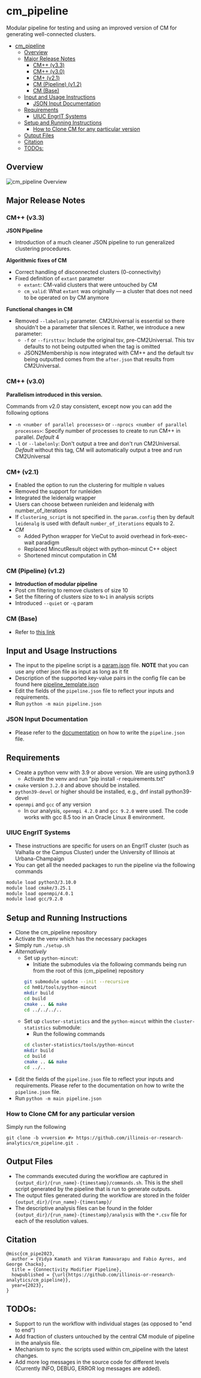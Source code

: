 # cm_pipeline
Modular pipeline for testing and using an improved version of CM for generating well-connected clusters.
- [cm\_pipeline](#cm_pipeline)
  - [Overview](#overview)
  - [Major Release Notes](#major-release-notes)
    - [CM++ (v3.3)](#cm-v33)
    - [CM++ (v3.0)](#cm-v30)
    - [CM+ (v2.1)](#cm-v21)
    - [CM (Pipeline) (v1.2)](#cm-pipeline-v12)
    - [CM (Base)](#cm-base)
  - [Input and Usage Instructions](#input-and-usage-instructions)
    - [JSON Input Documentation](#json-input-documentation)
  - [Requirements](#requirements)
    - [UIUC EngrIT Systems](#uiuc-engrit-systems)
  - [Setup and Running Instructions](#setup-and-running-instructions)
    - [How to Clone CM for any particular version](#how-to-clone-cm-for-any-particular-version)
  - [Output Files](#output-files)
  - [Citation](#citation)
  - [TODOs:](#todos)

## Overview 
![cm_pipeline Overview](figures/cm_pp_overview.png)

## Major Release Notes
### CM++ (v3.3)
**JSON Pipeline**  
- Introduction of a much cleaner JSON pipeline to run generalized clustering procedures.  
  
**Algorithmic fixes of CM**   
- Correct handling of disconnected clusters (0-connectivity)
- Fixed definition of `extant` parameter
    - `extant`: CM-valid clusters that were untouched by CM
    - `cm_valid`: What `extant` was originally &mdash; a cluster that does not need to be operated on by CM anymore   
   
**Functional changes in CM**   
- Removed `--labelonly` parameter. CM2Universal is essential so there shouldn't be a parameter that silences it. Rather, we introduce a new parameter:
    - `-f` or `--firsttsv`: Include the original tsv, pre-CM2Universal. This tsv defaults to not being outputted when the tag is omitted
    - JSON2Membership is now integrated with CM++ and the default tsv being outputted comes from the `after.json` that results from CM2Universal. 
### CM++ (v3.0) 
**Parallelism introduced in this version.**  

Commands from v2.0 stay consistent, except now you can add the following options

- `-n <number of parallel processes>` or `--nprocs <number of parallel processes>`: Specify number of processes to create to run CM++ in parallel. _Default_ 4
- `-l` or `--labelonly`: Don't output a tree and don't run CM2Universal. _Default_ without this tag, CM will automatically output a tree and run CM2Universal
### CM+ (v2.1)
- Enabled the option to run the clustering for multiple n values
- Removed the support for runleiden
- Integrated the leidenalg wrapper
- Users can choose between runleiden and leidenalg with number_of_iterations
- If `clustering_script` is not specified in. the `param.config` then by default `leidenalg` is used with default `number_of_iterations` equals to 2.
- _CM_
     - Added Python wrapper for VieCut to avoid overhead in fork-exec-wait paradigm
     - Replaced MincutResult object with python-mincut C++ object
     - Shortened mincut computation in CM
### CM (Pipeline) (v1.2)
- **Introduction of modular pipeline**
- Post cm filtering to remove clusters of size 10
- Set the filtering of clusters size to `N>1` in analysis scripts
- Introduced `--quiet` or `-q` param
### CM (Base)
- Refer to [this link](https://github.com/RuneBlaze/connectivity-modifier)

## Input and Usage Instructions
- The input to the pipeline script is a [param.json](param.json) file. **NOTE** that you can use any other json file as input as long as it fit
- Description of the supported key-value pairs in the config file can be found here [pipeline_template.json](docs/pipeline_template.json)
- Edit the fields of the `pipeline.json` file to reflect your inputs and requirements.
- Run `python -m main pipeline.json`
### JSON Input Documentation
- Please refer to the [documentation](docs/pipeline_template.json) on how to write the `pipeline.json` file.

## Requirements
- Create a python venv with 3.9 or above version. We are using python3.9
     - Activate the venv and run "pip install -r requirements.txt"
- `cmake` version `3.2.0` and above should be installed.
- `python39-devel` or higher should be installed, e.g., dnf install python39-devel 
- `openmpi` and `gcc` of any version
     - In our analysis, `openmpi 4.2.0` and `gcc 9.2.0` were used. The code works with gcc 8.5 too in an Oracle Linux 8 environment.
### UIUC EngrIT Systems
- These instructions are specific for users on an EngrIT cluster (such as Valhalla or the Campus Cluster) under the University of Illinois at Urbana-Champaign
- You can get all the needed packages to run the pipeline via the following commands
```bash
module load python3/3.10.0
module load cmake/3.25.1
module load openmpi/4.0.1
module load gcc/9.2.0
```

## Setup and Running Instructions
- Clone the cm_pipeline repository
- Activate the venv which has the necessary packages 
- Simply run `./setup.sh`
- *Alternatively*
     - Set up `python-mincut`:
          - Initiate the submodules via the following commands being run from the root of this (cm_pipeline) repository
          ```bash
          git submodule update --init --recursive
          cd hm01/tools/python-mincut
          mkdir build
          cd build
          cmake .. && make
          cd ../../../..
          ```
     - Set up `cluster-statistics` and the `python-mincut` within the `cluster-statistics` submodule:
          - Run the following commands
          ```bash
          cd cluster-statistics/tools/python-mincut
          mkdir build
          cd build
          cmake .. && make
          cd ../..
          ```
<!--
- Edit the `network_name`, `output_dir`  and `resolution` values in `[default]` section of [param.config](param.config); and `input_file` under `[cleanup]` section of the cloned repository (‘~’ is allowed for user home in the `output_dir` path and this directory need not exist)
-->
- Edit the fields of the `pipeline.json` file to reflect your inputs and requirements. Please refer to the documentation on how to write the `pipeline.json` file.
- Run `python -m main pipeline.json`

### How to Clone CM for any particular version
Simply run the following
```
git clone -b v<version #> https://github.com/illinois-or-research-analytics/cm_pipeline.git .
```

<!--
## Setting the levels for logging
- cm pipeline logs the data on to console and file.
- Log levels for each of these can be modified in [log.config](./log.config)
- Log levels: DEBUG, INFO, WARNING, ERROR, CRITICAL [logging levels](https://docs.python.org/3/library/logging.html#logging-levels)
- Log files are created in `./logs` directory.
-->

## Output Files
- The commands executed during the workflow are captured in `{output_dir}/{run_name}-{timestamp}/commands.sh`. This is the shell script generated by the pipeline that is run to generate outputs. 
- The output files generated during the workflow are stored in the folder `{output_dir}/{run_name}-{timestamp}/`
- The descriptive analysis files can be found in the folder `{output_dir}/{run_name}-{timestamp}/analysis` with the `*.csv` file for each of the resolution values.

<!--
- The commands executed during the workflow are captured in `./logs/executed-cmds/executed-cmds-timestamp.txt`
- The Output files generated during the workflow are stored in the folder `user-defined-output-dir/network_name-cm-pp-output-timestamp/`
- The descriptive analysis files can be found in the folder `user-defined-output-dir/network_name-cm-pp-output-timestamp/analysis` with the `*.csv` file for each of the resolution values.

## Note:
- At present the new version of `CM` is by default executed in quiet mode. If you want to run it in verbose mode then 
comment out the [--quiet](https://github.com/illinois-or-research-analytics/cm_pipeline/blob/main/source/connectivity_modifier_new.py#:~:text=cm.py%22%2C-,%22%2D%2Dquiet%22%2C,-%22%2Di%22%2C) argument in [source/connectivity_modifier_new.py](source/connectivity_modifier_new.py). Better still, request the ability to turn it on and off easily.

## References
- [https://engineeringfordatascience.com/posts/python_logging/](https://engineeringfordatascience.com/posts/python_logging/)
- [https://docs.python.org/3/library/logging.config.html#logging-config-fileformat](https://docs.python.org/3/library/logging.config.html#logging-config-fileformat)
-->

## Citation
```
@misc{cm_pipe2023,
  author = {Vidya Kamath and Vikram Ramavarapu and Fabio Ayres, and George Chacko},
  title = {Connectivity Modifier Pipeline},
  howpublished = {\url{https://github.com/illinois-or-research-analytics/cm_pipeline}},
  year={2023},
}
```

## TODOs:
- Support to run the workflow with individual stages (as opposed to "end to end")
- Add fraction of clusters untouched by the central CM module of pipeline in the analysis file.
- Mechanism to sync the scripts used within cm_pipeline with the latest changes.
- Add more log messages in the source code for different levels (Currently INFO, DEBUG, ERROR log messages are added). 


